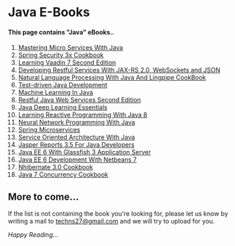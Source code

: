 # Java E-Books

#### This page contains "Java" eBooks..

1. [Mastering Micro Services With Java](https://drive.google.com/open?id=0B6yex1NbBtvjdloxUmlXY3ZobDQ)
2. [Spring Security 3x Cookbook](https://drive.google.com/open?id=0B6yex1NbBtvjMFFSOHRiMG1Wb2s)
3. [Learning Vaadin 7 Second Edition](https://drive.google.com/open?id=0B6yex1NbBtvjV0ZLbXRPb3VDV00) 
4. [Developing Restful Services With JAX-RS 2.0, WebSockets and JSON](https://drive.google.com/open?id=0B6yex1NbBtvjYkJWbkRleTJNTDQ)
5. [Natural Language Processing With Java And Lingpipe CookBook](https://drive.google.com/file/d/0B6yex1NbBtvjeVMyS2xCc1dGZHc)
6. [Test-driven Java Development](https://drive.google.com/open?id=0B6yex1NbBtvjQXRiRW53cHpBT0k) 
7. [Machine Learning In Java](https://drive.google.com/open?id=0B6yex1NbBtvjbE0wTHhqdXg2R28) 
8. [Restful Java Web Services Second Edition](https://drive.google.com/open?id=0B6yex1NbBtvjWUxFeHQ0bXBHRkE)
9. [Java Deep Learning Essentials](https://drive.google.com/open?id=0B6yex1NbBtvja28xcG9KemFidUE)
10. [Learning Reactive Programming With Java 8](https://drive.google.com/open?id=0B6yex1NbBtvjSjFIVFp6T2o1OTA)
11. [Neural Network Programming With Java](https://drive.google.com/open?id=0B6yex1NbBtvjZnBCWUROazh6R00) 
12. [Spring Microservices](https://drive.google.com/open?id=0B6yex1NbBtvjd1cyQ3E1T0cza1k) 
13. [Service Oriented Architecture With Java](https://drive.google.com/open?id=0B6yex1NbBtvjTXBXTS04cnRXbzA)
14. [Jasper Reports 3.5 For Java Developers](https://drive.google.com/open?id=0B6yex1NbBtvjOWp1VXV4RFJQQ0U) 
15. [Java EE 6 With Glassfish 3 Application Server](https://drive.google.com/open?id=0B6yex1NbBtvjNWsxWGpycGZkNU0)
16. [Java EE 6 Development With Netbeans 7](https://drive.google.com/open?id=0B6yex1NbBtvjOVotX2RQdlU1WEU) 
17. [Nhibernate 3.0 Cookbook](https://drive.google.com/open?id=0B6yex1NbBtvjekcwWmVjNEc4Ujg)
18. [Java 7 Concurrency Cookbook](https://drive.google.com/open?id=0B6yex1NbBtvjckJRT1k0bnZPZmc)

## More to come...
If the list is not containing the book you're looking for, please let us know by writing a mail to techns27@gmail.com and we will try to upload for you.

*Happy Reading...*
